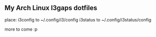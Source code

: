 ## My Arch Linux I3gaps dotfiles

place:
i3config to ~/.config/i3/config
i3status to ~/.config/i3status/config

more to come :p
